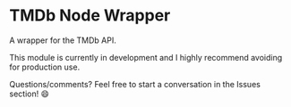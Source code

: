 # TMDb Node Wrapper

A wrapper for the TMDb API.

This module is currently in development and I highly recommend avoiding for production use.

Questions/comments? Feel free to start a conversation in the Issues section! 😄
